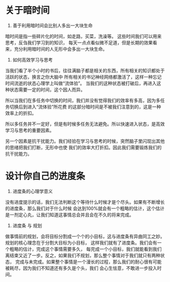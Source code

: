 
关于暗时间
==========================

1. 善于利用暗时间会比别人多出一大块生命

暗时间是指一些碎片化的时间，如走路，买菜，洗澡等。 这些时间我们可以用来思考，反刍我们学习到的知识，
每天一点点看似微不足道，但是长期的效果看来，充分利用暗时间的人无形中会多出一大块生命。

1. 如何高效学习与思考

当我们看了半个小时的书后，往往满脑子都是相关的东西，所有相关的知识都处于活跃的状态，换言之你大脑中
所有相关的书记神经网络都激活了，这样一种忘记时间流逝的状态心理学上叫做“流体验”。
当我们的这种状态被打破后，再进入这种状态需要一定的时间，这个因人而异。

所以当我们在多任务中切换的时间，我们并没有觉得我们的效率有多高，因为多任务切换后到进入“流体验”所花费
的这部分暗时间是不被我们注意到的，这是一种效率上的折扣。

所以多任务并不一定好，但是有时候多任务无法避免。所以快速进入状态，是高效学习与思考的重要因素。

另一个因素是抗干扰能力。我们经验在学习与思考的时候，突然脑子里闪现出其他的思绪把我们打断，无形中也使
我们的效率大打折扣。因此我们需要锻炼我们的抗干扰能力。

设计你自己的进度条
=========================

1. 进度条的心理学意义

没有进度提示的话，我们无法判断这个等待什么时候才是个尽头。如果有不断增长的进度条，那么我们对于什么时候
会达到100%就会有一个粗略的估计，这个估计是一剂定心丸，让我们知道这事情总会并且会在不久的将来完成。

1. 进度条 与 规划

做事情前的规划，会将目标分割成一个个的小目标，这与进度条有异曲同工之妙。
规划的核心理念在于分割大目标为小目标， 这样我们就有了进度条。我们会有一个粗略的估计，完成这个事情需要多久，
每完成一个小目标，我们就能看到我们离结束又近了一步。反之，如果我们不规划，那么整个事情对于我们就只有两种状态，
完成与未完成。如果整个事情是一个漫长的过程，那么我们的耐心很有可能被耗尽，因为我们不知道还有多久是个头，我们
会心生怯意，不敢进一步投入时间。


